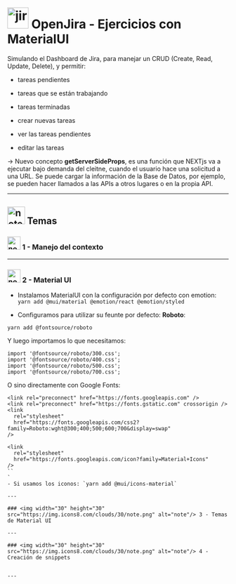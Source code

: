 # <img width="48" height="48" src="https://img.icons8.com/color/48/jira.png" alt="jira"/> OpenJira - Ejercicios con MaterialUI

Simulando el Dashboard de Jira, para manejar un CRUD (Create, Read, Update, Delete), y permitir:

- tareas pendientes

- tareas que se están trabajando

- tareas terminadas

- crear nuevas tareas

- ver las tareas pendientes

- editar las tareas

-> Nuevo concepto **getServerSideProps**, es una función que NEXTjs va a ejecutar bajo demanda del cleitne, cuando el usuario hace una solicitud a una URL. Se puede cargar la información de la Base de Datos, por ejemplo, se pueden hacer llamados a las APIs a otros lugares o en la propia API.

---

## <img width="40" height="40" src="https://img.icons8.com/clouds/40/note.png" alt="note"/> Temas

### <img width="30" height="30" src="https://img.icons8.com/clouds/30/note.png" alt="note"/> 1 - Manejo del contexto

---

### <img width="30" height="30" src="https://img.icons8.com/clouds/30/note.png" alt="note"/> 2 - Material UI

- Instalamos MaterialUI con la configuración por defecto con emotion: `yarn add @mui/material @emotion/react @emotion/styled`

- Configuramos para utilizar su feunte por defecto: **Roboto**:

`yarn add @fontsource/roboto`

Y luego importamos lo que necesitamos:

```
import '@fontsource/roboto/300.css';
import '@fontsource/roboto/400.css';
import '@fontsource/roboto/500.css';
import '@fontsource/roboto/700.css';
```


O sino directamente con Google Fonts:

```
<link rel="preconnect" href="https://fonts.googleapis.com" />
<link rel="preconnect" href="https://fonts.gstatic.com" crossorigin />
<link
  rel="stylesheet"
  href="https://fonts.googleapis.com/css2?family=Roboto:wght@300;400;500;600;700&display=swap"
/>
```

```
<link
  rel="stylesheet"
  href="https://fonts.googleapis.com/icon?family=Material+Icons"
/>
``
`
- Si usamos los iconos: `yarn add @mui/icons-material`
  
---

### <img width="30" height="30" src="https://img.icons8.com/clouds/30/note.png" alt="note"/> 3 - Temas de Material UI

---

### <img width="30" height="30" src="https://img.icons8.com/clouds/30/note.png" alt="note"/> 4 - Creación de snippets


---
